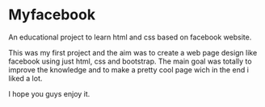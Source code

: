 # Myfacebook
An educational project to learn html and css based on facebook website.

This was my first project and the aim was to create a web page design like facebook using just html, css and bootstrap.
The main goal was totally to improve the knowledge and to make a pretty cool page wich in the end i liked a lot.

I hope you guys enjoy it.



